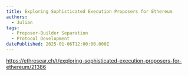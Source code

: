 ```yaml
---
title: Exploring Sophisticated Execution Proposers for Ethereum
authors:
  - Julian
tags:
  - Proposer-Builder Separation
  - Protocol Development
datePublished: 2025-01-06T12:00:00.000Z
---
```


<https://ethresear.ch/t/exploring-sophisticated-execution-proposers-for-ethereum/21386>
